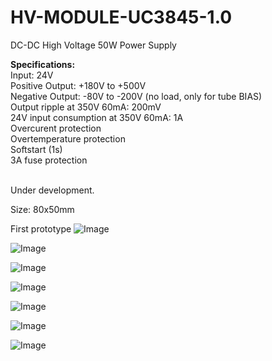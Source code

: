 # HV-MODULE-UC3845-1.0

DC-DC High Voltage 50W Power Supply 

<b>Specifications:</b><br>
Input: 24V<br>
Positive Output: +180V to +500V<br>
Negative Output: -80V to -200V (no load, only for tube BIAS)<br>
Output ripple at 350V 60mA: 200mV<br>
24V input consumption at 350V 60mA: 1A<br>
Overcurent protection<br>
Overtemperature protection<br>
Softstart (1s)<br>
3A fuse protection <br>
<br>

Under development.

Size: 80x50mm

First prototype
![Image](https://github.com/user-attachments/assets/be2b65f6-3691-49b4-bf41-25441352c2a8)

![Image](https://github.com/user-attachments/assets/111b6356-45bc-4fd1-990e-d38f7debbfe7)

![Image](https://github.com/user-attachments/assets/86781e9e-d768-4ab4-9830-7b5ecadf332d)

![Image](https://github.com/user-attachments/assets/eed2dcfd-7a29-490d-87a3-60b6d1bf9c6b)

![Image](https://github.com/user-attachments/assets/7bed8de5-5ba1-4e8c-a92f-c28d389ded81)

![Image](https://github.com/user-attachments/assets/f564e770-2014-4b49-9018-84505962889b)

![Image](https://github.com/user-attachments/assets/dbf98112-117c-415e-bf91-586bd42b7746)
